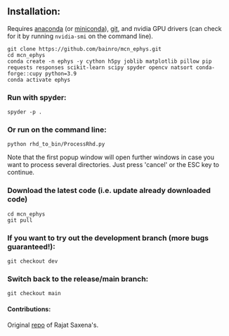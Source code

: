 ## Installation:
Requires [anaconda](https://www.anaconda.com/download) (or [miniconda](https://docs.anaconda.com/free/miniconda/miniconda-install/)), [git](https://git-scm.com/downloads), and nvidia GPU drivers (can check for it by running ```nvidia-smi``` on the command line).
```
git clone https://github.com/bainro/mcn_ephys.git
cd mcn_ephys
conda create -n ephys -y cython h5py joblib matplotlib pillow pip requests responses scikit-learn scipy spyder opencv natsort conda-forge::cupy python=3.9
conda activate ephys
```

### Run with spyder:
```
spyder -p .
```

### Or run on the command line:
```
python rhd_to_bin/ProcessRhd.py
```
Note that the first popup window will open further windows in case you want to process several directories. Just press 'cancel' or the ESC key to continue.

### Download the latest code (i.e. update already downloaded code)
```
cd mcn_ephys
git pull
```

### If you want to try out the development branch (more bugs guaranteed!):
```git checkout dev```

### Switch back to the release/main branch:
```git checkout main```

#### Contributions:
Original [repo](https://github.com/rajatsaxena/mea/tree/main) of Rajat Saxena's.
